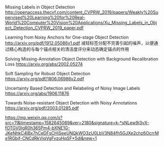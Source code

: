 Missing Labels in Object Detection
http://openaccess.thecvf.com/content_CVPRW_2019/papers/Weakly%20Supervised%20Learning%20for%20Real-World%20Computer%20Vision%20Applications/Xu_Missing_Labels_in_Object_Detection_CVPRW_2019_paper.pdf


Learning from Noisy Anchors for One-stage Object Detection
http://arxiv.org/pdf/1912.05086v1.pdf
减轻标签分配不完善引起的噪声，以便通过精心构造的与每个锚点相关的清洁度评分来动态确定锚点的作用

Solving Missing-Annotation Object Detection with Background Recalibration Loss
https://arxiv.org/abs/2002.05274


Soft Sampling for Robust Object Detection
https://arxiv.org/pdf/1806.06986v2.pdf


Uncertainty Based Detection and Relabeling of Noisy Image Labels
https://arxiv.org/abs/1906.11876


Towards Noise-resistant Object Detection with Noisy Annotations
https://arxiv.org/pdf/2003.01285.pdf


https://mp.weixin.qq.com/s?src=11&timestamp=1582645089&ver=2180&signature=k-*sNLew9i3vX-fOTGV0lgR0h365Pm4-bXNE1G-JKeNhkC4lBx7hCeDFsCHiSeeUNQkWO3zU0LbV3N84fh5GJXe2chz6OcrrMe1RGbjf-CNCdRkViqVgFvzuHqSF*5di&new=1
